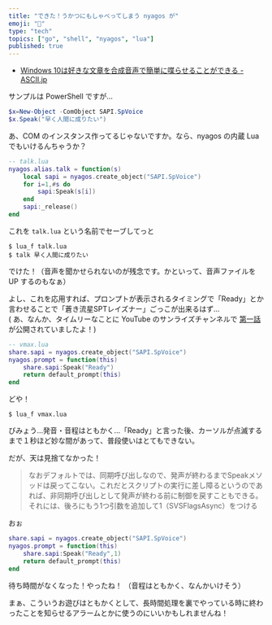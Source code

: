 ```yaml
---
title: "できた！うかつにもしゃべってしまう nyagos が"
emoji: "📘"
type: "tech"
topics: ["go", "shell", "nyagos", "lua"]
published: true
---
```


- [Windows 10は好きな文章を合成音声で簡単に喋らせることができる - ASCII.jp](https://ascii.jp/elem/000/004/055/4055975/amp/)

サンプルは PowerShell ですが…

```ps1
$x=New-Object -ComObject SAPI.SpVoice
$x.Speak("早く人間に成りたい")
```

あ、COM のインスタンス作ってるじゃないですか。なら、nyagos の内蔵 Lua でもいけるんちゃうか？

```lua
-- talk.lua
nyagos.alias.talk = function(s)
    local sapi = nyagos.create_object("SAPI.SpVoice")
    for i=1,#s do
        sapi:Speak(s[i])
    end
    sapi:_release()
end
```

これを `talk.lua` という名前でセーブしてっと

```
$ lua_f talk.lua
$ talk 早く人間に成りたい
```

でけた！（音声を聞かせられないのが残念です。かといって、音声ファイルを UP するのもなぁ）

よし、これを応用すれば、プロンプトが表示されるタイミングで「Ready」とか言わせることで「蒼き流星SPTレイズナー」ごっこが出来るはず…  
( あ、なんか、タイムリーなことに YouTube のサンライズチャンネルで [第一話](https://www.youtube.com/watch?v=hmVRQ_sOCQY) が公開されていましたよ！)

```lua
-- vmax.lua
share.sapi = nyagos.create_object("SAPI.SpVoice")
nyagos.prompt = function(this)
    share.sapi:Speak("Ready")
    return default_prompt(this)
end
```

どや！

```
$ lua_f vmax.lua
```

びみょう…発音・音程はともかく…「Ready」と言った後、カーソルが点滅するまで１秒ほど妙な間があって、普段使いはとてもできない。

だが、天は見捨てなかった！

> なおデフォルトでは、同期呼び出しなので、発声が終わるまでSpeakメソッドは戻ってこない。これだとスクリプトの実行に差し障るというのであれば、非同期呼び出しとして発声が終わる前に制御を戻すこともできる。それには、後ろにもう1つ引数を追加して1（SVSFlagsAsync）をつける

おぉ

```lua
share.sapi = nyagos.create_object("SAPI.SpVoice")
nyagos.prompt = function(this)
    share.sapi:Speak("Ready",1)
    return default_prompt(this)
end
```

待ち時間がなくなった！やったね！
（音程はともかく、なんかいけそう）

まぁ、こういうお遊びはともかくとして、長時間処理を裏でやっている時に終わったことを知らせるアラームとかに使うのにいいかもしれませんね！